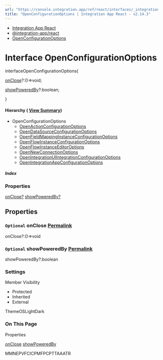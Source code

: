 ```yaml
---
url: "https://console.integration.app/ref/react/interfaces/_integration-app_react.OpenConfigurationOptions.html"
title: "OpenConfigurationOptions | Integration App React - v2.14.3"
---
```


- [Integration App React](https://console.integration.app/ref/react/index.html)
- [@integration-app/react](https://console.integration.app/ref/react/modules/_integration-app_react.html)
- [OpenConfigurationOptions](https://console.integration.app/ref/react/interfaces/_integration-app_react.OpenConfigurationOptions.html)

# Interface OpenConfigurationOptions

interfaceOpenConfigurationOptions{

[onClose](https://console.integration.app/ref/react/interfaces/_integration-app_react.OpenConfigurationOptions.html#onclose)?:()=>void;

[showPoweredBy](https://console.integration.app/ref/react/interfaces/_integration-app_react.OpenConfigurationOptions.html#showpoweredby)?:boolean;

}

#### Hierarchy ( [View Summary](https://console.integration.app/ref/react/hierarchy.html\#@integration-app/react.OpenConfigurationOptions))

- OpenConfigurationOptions
  - [OpenActionConfigurationOptions](https://console.integration.app/ref/react/interfaces/OpenActionConfigurationOptions.html)
  - [OpenDataSourceConfigurationOptions](https://console.integration.app/ref/react/interfaces/OpenDataSourceConfigurationOptions.html)
  - [OpenFieldMappingInstanceConfigurationOptions](https://console.integration.app/ref/react/interfaces/OpenFieldMappingInstanceConfigurationOptions.html)
  - [OpenFlowInstanceConfigurationOptions](https://console.integration.app/ref/react/interfaces/OpenFlowInstanceConfigurationOptions.html)
  - [OpenFlowInstanceEditorOptions](https://console.integration.app/ref/react/interfaces/OpenFlowInstanceEditorOptions.html)
  - [OpenNewConnectionOptions](https://console.integration.app/ref/react/interfaces/OpenNewConnectionOptions.html)
  - [OpenIntegrationUIIntegrationConfigurationOptions](https://console.integration.app/ref/react/interfaces/_integration-app_react.OpenIntegrationUIIntegrationConfigurationOptions.html)
  - [OpenIntegrationAppConfigurationOptions](https://console.integration.app/ref/react/interfaces/_integration-app_react.OpenIntegrationAppConfigurationOptions.html)

##### Index

### Properties

[onClose?](https://console.integration.app/ref/react/interfaces/_integration-app_react.OpenConfigurationOptions.html#onclose) [showPoweredBy?](https://console.integration.app/ref/react/interfaces/_integration-app_react.OpenConfigurationOptions.html#showpoweredby)

## Properties

### `Optional` onClose [Permalink](https://console.integration.app/ref/react/interfaces/_integration-app_react.OpenConfigurationOptions.html\#onclose)

onClose?:()=>void

### `Optional` showPoweredBy [Permalink](https://console.integration.app/ref/react/interfaces/_integration-app_react.OpenConfigurationOptions.html\#showpoweredby)

showPoweredBy?:boolean

### Settings

Member Visibility

- Protected
- Inherited
- External

ThemeOSLightDark

### On This Page

Properties

[onClose](https://console.integration.app/ref/react/interfaces/_integration-app_react.OpenConfigurationOptions.html#onclose) [showPoweredBy](https://console.integration.app/ref/react/interfaces/_integration-app_react.OpenConfigurationOptions.html#showpoweredby)

MMNEPVFCICPMFPCPTTAAATR